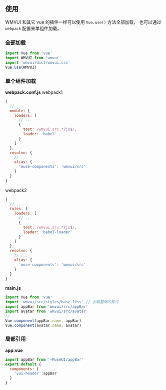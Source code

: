 ## 使用

WMVUI 和其它 vue 的插件一样可以使用 `Vue.use()` 方法全部加载， 也可以通过 `webpack` 配置来单组件加载。

### 全部加载

```javascript
import Vue from 'vue'
import WMVUI from 'wmvui'
import 'wmvui/dist/wmvui.css'
Vue.use(WMVUI)
```


### 单个组件加载

**webpack.conf.js** webpack1

```javascript
{
  // ...
  module: {
    loaders: [
      // ...
      {
        test: /wmvui.src.*?js$/,
        loader: 'babel'
      }
    ]
  },
  resolve: {
    // ...
    alias: {
      'muse-components': 'wmvui/src'
    }
  }
}
```

webpack2

```javascript
{
  // ...
  rules: {
    loaders: [
      // ...
      {
        test: /wmvui.src.*?js$/,
        loader: 'babel-loader'
      }
    ]
  },
  resolve: {
    // ...
    alias: {
      'muse-components': 'wmvui/src'
    }
  }
}
```

**main.js**

```javascript
import Vue from 'vue'
import 'wmvui/src/styles/base.less' // 加载基础的样式
import appBar from 'wmvui/src/appBar'
import avatar from 'wmvui/src/avatar'
// ..
Vue.component(appBar.name, appBar)
Vue.component(avatar.name, avatar)
```

### 局部引用

**app.vue**

```javascript
import appBar from '~MuseUI/appBar'
export default {
  components: {
    'vui-header':appBar
  }
}
```